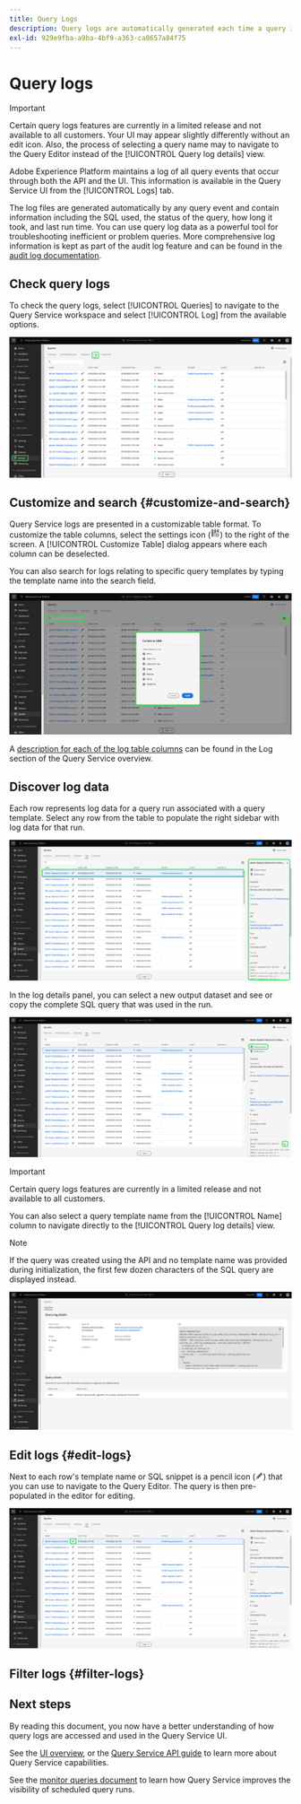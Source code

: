 ```yaml
---
title: Query Logs
description: Query logs are automatically generated each time a query is executed and are available through the UI to help with troubleshooting. This document outlines how to use and navigate the Query Service Logs section of the UI.
exl-id: 929e9fba-a9ba-4bf9-a363-ca8657a84f75
---
```

# Query logs

>[!IMPORTANT]
>
>Certain query logs features are currently in a limited release and not available to all customers. Your UI may appear slightly differently without an edit icon. Also, the process of selecting a query name may to navigate to the Query Editor instead of the [!UICONTROL Query log details] view.

Adobe Experience Platform maintains a log of all query events that occur through both the API and the UI. This information is available in the Query Service UI from the [!UICONTROL Logs] tab.  

The log files are generated automatically by any query event and contain information including the SQL used, the status of the query, how long it took, and last run time. You can use query log data as a powerful tool for troubleshooting inefficient or problem queries. More comprehensive log information is kept as part of the audit log feature and can be found in the [audit log documentation](../../landing/governance-privacy-security/audit-logs/overview.md).

## Check query logs

To check the query logs, select [!UICONTROL Queries] to navigate to the Query Service workspace and select [!UICONTROL Log] from the available options.

![The Platform UI with Queries and Log highlighted.](../images/ui/query-log/logs.png)

## Customize and search {#customize-and-search}

Query Service logs are presented in a customizable table format. To customize the table columns, select the settings icon (![A settings icon.](../images/ui/query-log/settings-icon.png)) to the right of the screen. A [!UICONTROL Customize Table] dialog appears where each column can be deselected.

You can also search for logs relating to specific query templates by typing the template name into the search field.

![The Queries Log workspace with the search bar and manage column table dropdown highlighted.](../images/ui/query-log/customize-logs.png)

A [description for each of the log table columns](./overview.md#log) can be found in the Log section of the Query Service overview. 

## Discover log data

Each row represents log data for a query run associated with a query template. Select any row from the table to populate the right sidebar with log data for that run.

![The Queries Log workspace with a row selected and the log data in the right sidebar highlighted.](../images/ui/query-log/log-details.png)

In the log details panel, you can select a new output dataset and see or copy the complete SQL query that was used in the run.

![The Queries Log workspace with a row selected and the output dataset and SQL query highlighted.](../images/ui/query-log/edit-output-dataset.png)

>[!IMPORTANT]
>
>Certain query logs features are currently in a limited release and not available to all customers.

You can also select a query template name from the [!UICONTROL Name] column to navigate directly to the [!UICONTROL Query log details] view.

>[!NOTE]
>
>If the query was created using the API and no template name was provided during initialization, the first few dozen characters of the SQL query are displayed instead.

![The Query log details view.](../images/ui/query-log/query-log-details.png)

## Edit logs {#edit-logs}

Next to each row's template name or SQL snippet is a pencil icon (![A pencil icon.](../images/ui/query-log/edit-icon.png)) that you can use to navigate to the Query Editor. The query is then pre-populated in the editor for editing.

![The Queries Log workspace with a pencil icon highlighted.](../images/ui/query-log/edit-query.png)

## Filter logs {#filter-logs}



<!-- https://jira.corp.adobe.com/browse/PLAT-166409 -->

## Next steps

By reading this document, you now have a better understanding of how query logs are accessed and used in the Query Service UI. 

See the [UI overview](./overview.md), or the [Query Service API guide](../api/getting-started.md) to learn more about Query Service capabilities.

See the [monitor queries document](./monitor-queries.md) to learn how Query Service improves the visibility of scheduled query runs.
